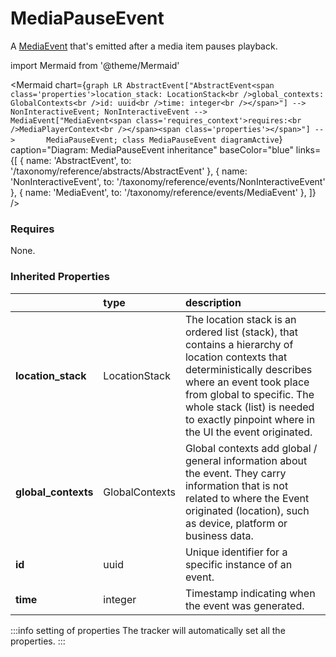 # MediaPauseEvent

A [MediaEvent](/taxonomy/reference/events/MediaEvent) that's emitted after a media item pauses playback.

import Mermaid from '@theme/Mermaid'

<Mermaid chart={`
    graph LR
      AbstractEvent["AbstractEvent<span class='properties'>location_stack: LocationStack<br />global_contexts: GlobalContexts<br />id: uuid<br />time: integer<br /></span>"] --> NonInteractiveEvent;
      NonInteractiveEvent --> MediaEvent["MediaEvent<span class='requires_context'>requires:<br />MediaPlayerContext<br /></span><span class='properties'></span>"] -->       MediaPauseEvent;
    class MediaPauseEvent diagramActive
  `}
  caption="Diagram: MediaPauseEvent inheritance"
  baseColor="blue"
  links={[
{ name: 'AbstractEvent', to: '/taxonomy/reference/abstracts/AbstractEvent' }, { name: 'NonInteractiveEvent', to: '/taxonomy/reference/events/NonInteractiveEvent' }, { name: 'MediaEvent', to: '/taxonomy/reference/events/MediaEvent' },   ]}
/>

### Requires

None.

### Inherited Properties

|                      | type           | description                                                                                                                                                                                                                                                                  |
|:---------------------|:---------------|:-----------------------------------------------------------------------------------------------------------------------------------------------------------------------------------------------------------------------------------------------------------------------------|
| **location\_stack**  | LocationStack  | The location stack is an ordered list (stack), that contains a hierarchy of location contexts that deterministically describes where an event took place from global to specific. The whole stack (list) is needed to exactly pinpoint where in the UI the event originated. |
| **global\_contexts** | GlobalContexts | Global contexts add global / general information about the event. They carry information that is not related to where the Event originated (location), such as device, platform or business data.                                                                            |
| **id**               | uuid           | Unique identifier for a specific instance of an event.                                                                                                                                                                                                                       |
| **time**             | integer        | Timestamp indicating when the event was generated.                                                                                                                                                                                                                           |

:::info setting of properties
The tracker will automatically set all the properties.
:::
